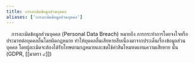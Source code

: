 ```yaml
---
title: การละเมิดข้อมูลส่วนบุคคล
aliases: ['การละเมิดข้อมูลส่วนบุคคล']
---
```


&emsp;การละเมิดข้อมูลส่วนบุคคล (Personal Data Breach)
หมายถึง การกระทำการโดยจงใจหรือประมาทต่อบุคคลอื่นโดยผิดกฎหมาย
ทำให้บุคคลอื่นเสียหายสืบเนื่องมาจากประเด็นเรื่องข้อมูลส่วนบุคคล
โดยผู้ละเมิดจะต้องได้รับโทษตามกฎหมายและชดใช้ค่าสินไหมทดแทนความเสียหาย
นั้น (GDPR, [[มาตรา ๔]])